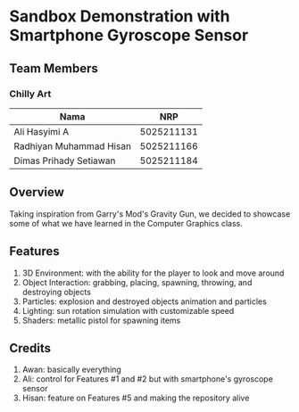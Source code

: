 # Sandbox Demonstration with Smartphone Gyroscope Sensor

## Team Members
### Chilly Art
| Nama      | NRP |
| ----------- | ----------- |
| Ali Hasyimi A      | 5025211131       |
| Radhiyan Muhammad Hisan   | 5025211166        |
| Dimas Prihady Setiawan   | 5025211184        |

## Overview
Taking inspiration from Garry's Mod's Gravity Gun, we decided to showcase some of what we have learned in the Computer Graphics class.

## Features
1. 3D Environment: with the ability for the player to look and move around
2. Object Interaction: grabbing, placing, spawning, throwing, and destroying objects
3. Particles: explosion and destroyed objects animation and particles
4. Lighting: sun rotation simulation with customizable speed
5. Shaders: metallic pistol for spawning items

## Credits
1. Awan: basically everything
2. Ali: control for Features #1 and #2 but with smartphone's gyroscope sensor
3. Hisan: feature on Features #5 and making the repository alive